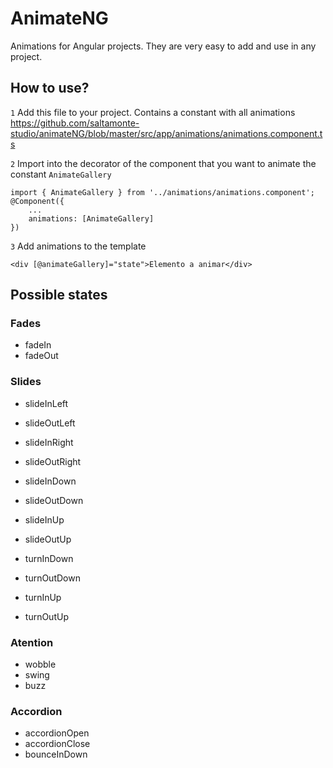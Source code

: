 # AnimateNG
Animations for Angular projects. They are very easy to add and use in any project.
## How to use?

`1` Add this file to your project. Contains a constant with all animations<br>
https://github.com/saltamonte-studio/animateNG/blob/master/src/app/animations/animations.component.ts


`2` Import into the decorator of the component that you want to animate the constant `AnimateGallery`<br>

```
import { AnimateGallery } from '../animations/animations.component';
@Component({
	...
	animations: [AnimateGallery]
})
```


`3` Add animations to the template
```
<div [@animateGallery]="state">Elemento a animar</div>
```

## Possible states
### Fades
 - fadeIn
 - fadeOut
### Slides
 - slideInLeft
 - slideOutLeft
 - slideInRight
 - slideOutRight
 - slideInDown
 - slideOutDown
 - slideInUp
 - slideOutUp

 - turnInDown
 - turnOutDown
 - turnInUp
 - turnOutUp
### Atention
 - wobble
 - swing
 - buzz
### Accordion
 - accordionOpen
 - accordionClose
 - bounceInDown
			



